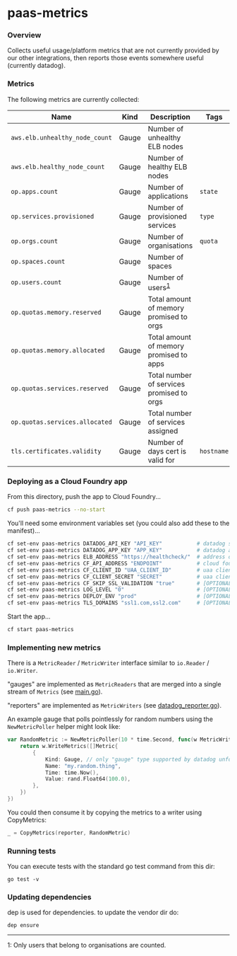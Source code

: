 # paas-metrics

### Overview

Collects useful usage/platform metrics that are not currently provided by our other integrations, then reports those events somewhere useful (currently datadog).

### Metrics

The following metrics are currently collected:

| Name | Kind | Description | Tags |
| --- | --- | --- | --- |
|`aws.elb.unhealthy_node_count` | Gauge | Number of unhealthy ELB nodes | |
|`aws.elb.healthy_node_count` | Gauge | Number of healthy ELB nodes | |
|`op.apps.count` | Gauge | Number of applications | `state` |
|`op.services.provisioned` | Gauge | Number of provisioned services | `type` |
|`op.orgs.count` | Gauge | Number of organisations | `quota` |
|`op.spaces.count` | Gauge | Number of spaces | |
|`op.users.count` | Gauge | Number of users<sup>[1](#f1)</sup> | |
|`op.quotas.memory.reserved` | Gauge | Total amount of memory promised to orgs | |
|`op.quotas.memory.allocated` | Gauge | Total amount of memory promised to apps | |
|`op.quotas.services.reserved` | Gauge | Total number of services promised to orgs | |
|`op.quotas.services.allocated` | Gauge | Total number of services assigned | |
|`tls.certificates.validity` | Gauge | Number of days cert is valid for | `hostname` |

### Deploying as a Cloud Foundry app

From this directory, push the app to Cloud Foundry...

```bash
cf push paas-metrics --no-start
```

You'll need some environment variables set (you could also add these to the manifest)...

```bash
cf set-env paas-metrics DATADOG_API_KEY "API_KEY"           # datadog secret key
cf set-env paas-metrics DATADOG_APP_KEY "APP_KEY"           # datadog app key
cf set-env paas-metrics ELB_ADDRESS "https://healthcheck/"  # address of an ELB to check
cf set-env paas-metrics CF_API_ADDRESS "ENDPOINT"           # cloud foundry api endpoint url
cf set-env pass-metrics CF_CLIENT_ID "UAA_CLIENT_ID"        # uaa client with cloud_foundry.global_auditor scope
cf set-env paas-metrics CF_CLIENT_SECRET "SECRET"           # uaa client secret
cf set-env paas-metrics CF_SKIP_SSL_VALIDATION "true"       # [OPTIONAL] set to true if insecure
cf set-env paas-metrics LOG_LEVEL "0"                       # [OPTIONAL] set to 0 for more detailed logs
cf set-env paas-metrics DEPLOY_ENV "prod"                   # [OPTIONAL] set to tag metrics with env
cf set-env paas-metrics TLS_DOMAINS "ssl1.com,ssl2.com"     # [OPTIONAL] csv list of domains to monitor TLS certs for
```

Start the app...

```bash
cf start paas-metrics
```


### Implementing new metrics

There is a `MetricReader` / `MetricWriter` interface similar to `io.Reader` / `io.Writer`.

"gauges" are implemented as `MetricReaders` that are merged into a single stream of `Metrics` (see [main.go](main.go)).

"reporters" are implemented as `MetricWriters` (see [datadog_reporter.go](datadog_reporter.go)).

An example gauge that polls pointlessly for random numbers using the `NewMetricPoller` helper might look like:

```go
var RandomMetric := NewMetricPoller(10 * time.Second, func(w MetricWriter) error {
	return w.WriteMetrics([]Metric{
		{
			Kind: Gauge, // only "gauge" type supported by datadog unfortunatly
			Name: "my.random.thing",
			Time: time.Now(),
			Value: rand.Float64(100.0),
		},
	})
})

```

You could then consume it by copying the metrics to a writer using CopyMetrics:

```go
_ = CopyMetrics(reporter, RandomMetric)
```

### Running tests

You can execute tests with the standard go test command from this dir:

```
go test -v
```

### Updating dependencies

dep is used for dependencies. to update the vendor dir do:

```
dep ensure
```

---

<a name="f1">1</a>: Only users that belong to organisations are counted.
